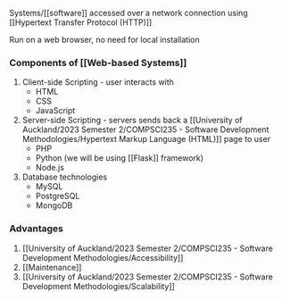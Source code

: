 Systems/[[software]] accessed over a network connection using [[Hypertext Transfer Protocol (HTTP)]]

Run on a web browser, no need for local installation

### Components of [[Web-based Systems]]
1. Client-side Scripting - user interacts with
	- HTML
	- CSS
	- JavaScript
2. Server-side Scripting - servers sends back a [[University of Auckland/2023 Semester 2/COMPSCI235 - Software Development Methodologies/Hypertext Markup Language (HTML)]] page to user
	- PHP
	- Python (we will be using [[Flask]] framework)
	- Node.js
3. Database technologies
	- MySQL
	- PostgreSQL
	- MongoDB

### Advantages
1. [[University of Auckland/2023 Semester 2/COMPSCI235 - Software Development Methodologies/Accessibility]]
2. [[Maintenance]]
3. [[University of Auckland/2023 Semester 2/COMPSCI235 - Software Development Methodologies/Scalability]]